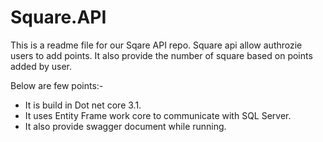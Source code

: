 # Square.API

This is a readme file for our Sqare API repo. Square api allow authrozie users to add points. It also provide the number of square based on points added by user.

Below are few points:-
* It is build in Dot net core 3.1.
* It uses Entity Frame work core to communicate with SQL Server.
* It also provide swagger document while running.